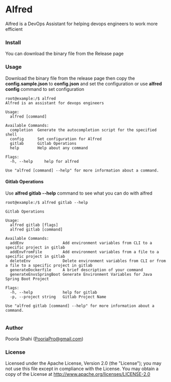 # Alfred

Alfred is a DevOps Assistant for helping devops engineers to work more efficient

### Install
You can download the binary file from the Release page 

### Usage
Download the binary file from the release page then copy the **config.sample.json** to **config.json** and set the configuration or use **alfred config** command to set configuration

```
root@example:/$ alfred
Alfred is an assistant for devops engineers

Usage:
  alfred [command]

Available Commands:
  completion  Generate the autocompletion script for the specified shell
  config      Set configuration for Alfred
  gitlab      Gitlab Operations
  help        Help about any command

Flags:
  -h, --help     help for alfred

Use "alfred [command] --help" for more information about a command.
```

#### Gitlab Operations
Use **alfred gitlab --help** command to see what you can do with alfred
```
root@example:/$ alfred gitlab --help

Gitlab Operations

Usage:
  alfred gitlab [flags]
  alfred gitlab [command]

Available Commands:
  addEnv                 Add environment variables from CLI to a specific project in gitlab
  addEnvFromFile         Add environment variables from a file to a specific project in gitlab
  deleteEnv              Delete environment variables from CLI or from a file to a specific project in gitlab
  generateDockerfile     A brief description of your command
  generateEnvsSpringBoot Generate Environment Variables for Java Spring Boot Project

Flags:
  -h, --help             help for gitlab
  -p, --project string   Gitlab Project Name

Use "alfred gitlab [command] --help" for more information about a command.


```

### Author
Pooria Shahi (PooriaPro@gmail.com)

### License
Licensed under the Apache License, Version 2.0 (the "License"); you may not use this file except in compliance with the License. You may obtain a copy of the License at http://www.apache.org/licenses/LICENSE-2.0